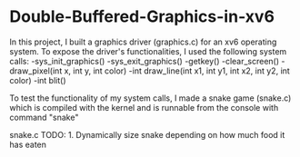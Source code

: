 # Double-Buffered-Graphics-in-xv6

In this project, I built a graphics driver (graphics.c) for an xv6 operating system. To expose the driver's functionalities, I used the following system calls:
	-sys_init_graphics()
	-sys_exit_graphics()
	-getkey()
	-clear_screen()
	-draw_pixel(int x, int y, int color)
	-int draw_line(int x1, int y1, int x2, int y2, int color)
	-int blit()


To test the functionality of my system calls, I made a snake game (snake.c) which is compiled with the kernel and is runnable from the console with command "snake" 

snake.c TODO:
	1. Dynamically size snake depending on how much food it has eaten
